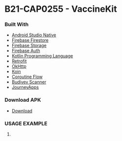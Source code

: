 # B21-CAP0255 - VaccineKit


### Built With

* [Android Studio Native](https://developer.android.com/studio)
* [Firebase Firestore](https://firebase.google.com/docs/firestore)
* [Firebase Storage](https://firebase.google.com/docs/storage)
* [Firebase Auth](https://firebase.google.com/docs/auth)
* [Kotlin Programming Language](https://kotlinlang.org/)
* [Retrofit](https://square.github.io/retrofit/)
* [OkHttp](https://square.github.io/okhttp/)
* [Koin](https://insert-koin.io/)
* [Coroutine Flow](https://kotlin.github.io/kotlinx.coroutines/kotlinx-coroutines-core/kotlinx.coroutines.flow/-flow/)
* [Budiyev Scanner](https://github.com/yuriy-budiyev/code-scanner)
* [JourneyApps](https://github.com/journeyapps/zxing-android-embedded)


### Download APK
* [Download](https://drive.google.com/drive/folders/1bfGIWFpcsKC_y2QvJlkXJYKZh5C6Ac_a?usp=sharing)

<!-- GETTING STARTED -->
### USAGE EXAMPLE
1. 
